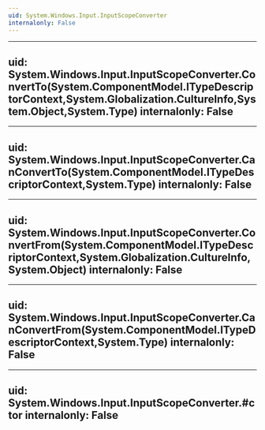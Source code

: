 ```yaml
---
uid: System.Windows.Input.InputScopeConverter
internalonly: False
---
```


---
uid: System.Windows.Input.InputScopeConverter.ConvertTo(System.ComponentModel.ITypeDescriptorContext,System.Globalization.CultureInfo,System.Object,System.Type)
internalonly: False
---

---
uid: System.Windows.Input.InputScopeConverter.CanConvertTo(System.ComponentModel.ITypeDescriptorContext,System.Type)
internalonly: False
---

---
uid: System.Windows.Input.InputScopeConverter.ConvertFrom(System.ComponentModel.ITypeDescriptorContext,System.Globalization.CultureInfo,System.Object)
internalonly: False
---

---
uid: System.Windows.Input.InputScopeConverter.CanConvertFrom(System.ComponentModel.ITypeDescriptorContext,System.Type)
internalonly: False
---

---
uid: System.Windows.Input.InputScopeConverter.#ctor
internalonly: False
---
